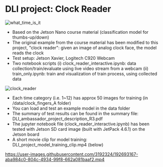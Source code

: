 # DLI project: Clock Reader

![what_time_is_it](https://user-images.githubusercontent.com/3192324/185134059-e0fe20ed-ec36-47eb-93d5-946fd59c8208.png)

- Based on the Jetson Nano course material (classification model for thumbs-up/down)
- The original example from the course material has been modified to this project, "clock reader": given an image of analog clock face, the model reads the clock 
- Test setup: Jetson Xavier, Logitech C920 Webcam
- Two notebook scripts
 (i) clock_reader_interactive.ipynb: data collection/train/evaluate using live video stream from a webcam
 (ii) train_only.ipynb: train and visualization of train process, using collected data

![clock_reader](https://user-images.githubusercontent.com/3192324/192149994-68c34bb9-25d8-4319-a605-9343889c2299.png)

- Each time category (i.e. 1~12) has approx 50 images for training (in /data/clock_fingers_A folder)
- You can load and test an example model in the data folder
- The summary of test results can be found in the summary file: DLI_ambassador_project_description_R3.pdf
- The jupyter notebook file (clock_reader_interactive.ipynb) has been tested with Jetson SD card image (built with JetPack 4.6.1) on the Jetson board
- A short movie clip for model training: DLI_project_model_training_clip.mp4 (below)

https://user-images.githubusercontent.com/3192324/192693167-aba984c0-804c-4934-99f8-662a081baaf2.mp4

